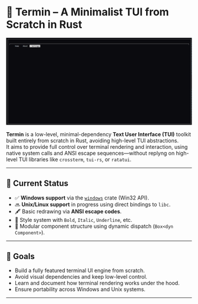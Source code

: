 # 🧮 Termin – A Minimalist TUI from Scratch in Rust
![alt text](./assets/image.png)


**Termin** is a low-level, minimal-dependency **Text User Interface (TUI)** toolkit built entirely from scratch in Rust, avoiding high-level TUI abstractions.  
It aims to provide full control over terminal rendering and interaction, using native system calls and ANSI escape sequences—without replyng on high-level TUI libraries like `crossterm`, `tui-rs`, or `ratatui`.

---

## 🚀 Current Status

- ✅ **Windows support** via the [`windows`](https://crates.io/crates/windows) crate (Win32 API).
- 🔜 **Unix/Linux support** in progress using direct bindings to `libc`.
- 🖋️ Basic redrawing via **ANSI escape codes**.
- 🎨 Style system with `Bold`, `Italic`, `Underline`, etc.
- 🧱 Modular component structure using dynamic dispatch (`Box<dyn Component>`).

---

## 🎯 Goals

- Build a fully featured terminal UI engine from scratch.
- Avoid visual dependencies and keep low-level control.
- Learn and document how terminal rendering works under the hood.
- Ensure portability across Windows and Unix systems.

---
